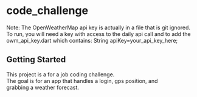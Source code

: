 # code_challenge


Note: The OpenWeatherMap api key is actually in a file that is git ignored.  To run, you will need
a key with access to the daily api call and to add the
owm_api_key.dart which contains:
String apiKey=your_api_key_here;

## Getting Started

This project is a for a job coding challenge.  
The goal is for an app that handles a login, gps position, and  
grabbing a weather forecast.

